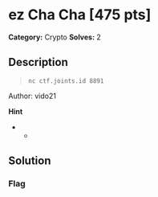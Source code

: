 # ez Cha Cha [475 pts]

**Category:** Crypto
**Solves:** 2

## Description
>`nc ctf.joints.id 8891`

Author: vido21

**Hint**
* -

## Solution

### Flag

